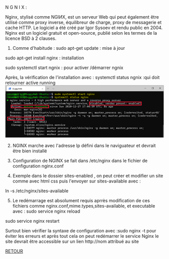 N G N I X :

Nginx, stylisé comme NGIИX, est un serveur Web qui peut également être utilisé comme proxy inverse, équilibreur de charge, proxy de messagerie et cache HTTP. Le logiciel a été créé par Igor Sysoev et rendu public en 2004. Nginx est un logiciel gratuit et open-source, publié selon les termes de la licence BSD à 2 clauses.

1. Comme d'habitude :
sudo apt-get update : mise à jour

sudo apt-get install nginx : installation

sudo systemctl start ngnix : pour activer /démarrer ngnix

Après, la vérification de l'installation avec : systemctl status ngnix :qui doit retourner active running
<img src="https://github.com/KennyRandria/SYS/blob/main/images/NGNIX2.png" alt="">

2. NGINX marche avec l'adresse Ip défini dans le naviguateur et devrait être bien installé

3. Configuration de NGINX se fait dans /etc/nginx dans le fichier de configuration nginx.conf

4. Exemple dans le dossier sites-enabled , on peut créer et modifier un site comme avec html css puis l'envoyer sur sites-available avec :

ln -s /etc/nginx/sites-available

5. Le redémarrage est absolument requis aprrès modification de ces fichiers comme nginx.conf,mime.types,sites-available, et executable avec :
sudo service nginx reload

sudo service nginx restart


Surtout bien vérifier la syntaxe de configuration avec :sudo nginx -t pour éviter les erreurs et après tout cela on peut redémarrer le service Nginx
le site devrait être accessible sur un lien http://nom attribué au site

<a href = 'https://github.com/KennyRandria/SYS/'>RETOUR</a>
